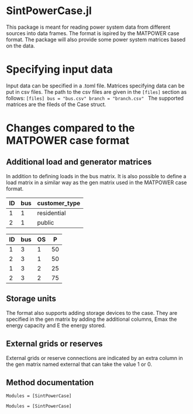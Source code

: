 # SintPowerCase.jl

This package is meant for reading power system data from different sources into data frames. The format is ispired by the MATPOWER case format. The package will also provide some power system matrices based on the data.

# Specifying input data

Input data can be specified in a .toml file. Matrices specifying data can be put in csv files. The path to the csv files are given in the `[files]` section as follows:
`[files]
bus = "bus.csv"
branch = "branch.csv"
`
The supported matrices are the fileds of the Case struct.

# Changes compared to the MATPOWER case format

## Additional load and generator matrices

In addition to defining loads in the bus matrix. It is also possible to define a load matrix in a similar way as the gen matrix used in the MATPOWER case format.

| ID  | bus | customer_type |
| --- | --- | ------------- |
| 1   | 1   | residential   |
| 2   | 1   | public        |

| ID  | bus | OS  | P   |
| --- | --- | --- | --- |
| 1   | 3   | 1   | 50  |
| 2   | 3   | 1   | 50  |
| 1   | 3   | 2   | 25  |
| 2   | 3   | 2   | 75  |

## Storage units

The format also supports adding storage devices to the case. They are specified in the gen matrix by adding the additional columns, Emax the energy capacity and E the energy stored.

## External grids or reserves

External grids or reserve connections are indicated by an extra column in the gen matrix named external that can take the value 1 or 0.

## Method documentation

```@index
Modules = [SintPowerCase]
```

```@autodocs
Modules = [SintPowerCase]
```
